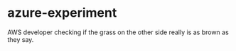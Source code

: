 # azure-experiment

AWS developer checking if the grass on the other side really is as brown as they say.
